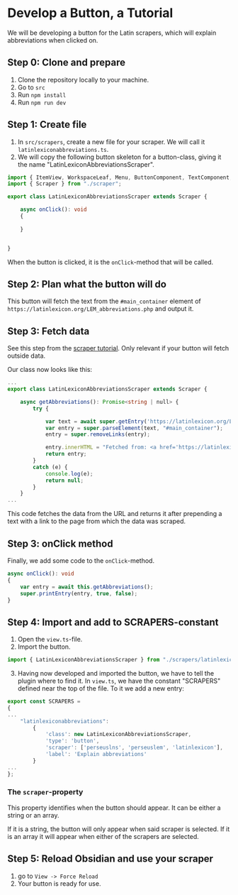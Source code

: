 # Develop a Button, a Tutorial
We will be developing a button for the Latin scrapers, which will explain abbreviations when clicked on.

## Step 0: Clone and prepare

1. Clone the repository locally to your machine.
2. Go to `src`
3. Run `npm install`
4. Run `npm run dev`

## Step 1: Create file
1. In `src/scrapers`, create a new file for your scraper. We will call it `latinlexiconabbreviations.ts`.
2. We will copy the following button skeleton for a button-class, giving it the name "LatinLexiconAbbreviationsScraper".

```typescript
import { ItemView, WorkspaceLeaf, Menu, ButtonComponent, TextComponent, DropdownComponent, request } from "obsidian";
import { Scraper } from "./scraper";

export class LatinLexiconAbbreviationsScraper extends Scraper {

	async onClick(): void
	{
	
	}


}
```

When the button is clicked, it is the `onClick`-method that will be called.

## Step 2: Plan what the button will do
This button will fetch the text from the `#main_container` element of `https://latinlexicon.org/LEM_abbreviations.php` and output it.

## Step 3: Fetch data
See this step from the [scraper tutorial](https://github.com/simonpacis/obsidian-dictionary-scraper/blob/master/SCRAPER_TUTORIAL.md#step-2-get-url). Only relevant if your button will fetch outside data.

Our class now looks like this:


```typescript
...
export class LatinLexiconAbbreviationsScraper extends Scraper {

	async getAbbreviations(): Promise<string | null> {
		try {

			var text = await super.getEntry('https://latinlexicon.org/LEM_abbreviations.php');
			var entry = super.parseElement(text, "#main_container");
			entry = super.removeLinks(entry);

			entry.innerHTML = "Fetched from: <a href='https://latinlexicon.org/LEM_abbreviations.php'>https://latinlexicon.org/LEM_abbreviations.php</a><br>&nbsp;<br>" + entry.innerHTML; 
			return entry;
		}
		catch (e) {
			console.log(e);
			return null;
		}
	}
...
```

This code fetches the data from the URL and returns it after prepending a text with a link to the page from which the data was scraped.

## Step 3: onClick method
Finally, we add some code to the `onClick`-method.

```typescript
async onClick(): void
{
	var entry = await this.getAbbreviations();
	super.printEntry(entry, true, false);
}
```

## Step 4: Import and add to SCRAPERS-constant
1. Open the `view.ts`-file.
2. Import the button.

```typescript
import { LatinLexiconAbbreviationsScraper } from "./scrapers/latinlexiconabbreviations";
```

3. Having now developed and imported the button, we have to tell the plugin where to find it. In `view.ts`, we have the constant "SCRAPERS" defined near the top of the file. To it we add a new entry:

```typescript
export const SCRAPERS =
{
...
	"latinlexiconabbreviations":
		{
			'class': new LatinLexiconAbbreviationsScraper,
			'type': 'button',
			'scraper': ['perseuslns', 'perseuslem', 'latinlexicon'],
			'label': 'Explain abbreviations'
		}
...
};
```

### The `scraper`-property
This property identifies when the button should appear. It can be either a string or an array.

If it is a string, the button will only appear when said scraper is selected. If it is an array it will appear when either of the scrapers are selected.


## Step 5: Reload Obsidian and use your scraper
1. go to `View -> Force Reload`
2. Your button is ready for use.
